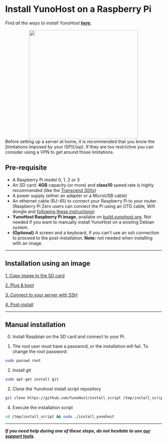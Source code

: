 # Install YunoHost on a Raspberry Pi

*Find all the ways to install YunoHost **[here](/install)**.*

<center>
<img src="https://cdn.shopify.com/s/files/1/0176/3274/products/rpi2b_1024x1024.jpg" width=350>
</center>

<div class="alert alert-info" markdown="1">
Before setting up a server at home, it is recommended that you know the [limitations imposed by your ISP](/isp). If they are too restrictive you can consider using a VPN to get around those limitations.
</div>

## Pre-requisite

- A Raspberry Pi model 0, 1, 2 or 3
- An SD card: **4GB** capacity (or more) and **class10** speed rate is highly recommended (like the [Transcend 300x](http://www.amazon.fr/Transcend-microSDHC-adaptateur-TS32GUSDU1E-Emballage/dp/B00CES44EO))
- A power supply (either an adapter or a MicroUSB cable)
- An ethernet cable (RJ-45) to connect your Raspberry Pi to your router. (Raspberry Pi Zero users can connect the Pi using an OTG cable, Wifi dongle and [following these instructions](https://davidmaitland.me/2015/12/raspberry-pi-zero-headless-setup/))
- **YunoHost Raspberry Pi image**, availabe on [build.yunohost.org](http://build.yunohost.org/). Not needed if you want to manually install YunoHost on a existing Debian system.
- **(Optional)** A screen and a keyboard, if you can't use an ssh connection to proceed to the post-installation. **Note:** not needed when installing with an image.

---

## Installation using an image

<a class="btn btn-lg btn-default" href="/copy_image">1. Copy image to the SD card</a>

<a class="btn btn-lg btn-default" href="/plug_and_boot">2. Plug & boot</a>

<a class="btn btn-lg btn-default" href="/ssh">3. Connect to your server with SSH</a>
<!-- [TODO : Cette partie n'est pas triviale et dois être détaillée comme pour OLinuXino !!] -->

<a class="btn btn-lg btn-default" href="/postinstall">4. Post-install</a>

---

## Manual installation


0. Install Raspbian on the SD card and connect to your Pi.

1. The root user must have a password, or the installation will fail. To change the root password:
```bash
sudo passwd root
```

2. Install git
```bash
sudo apt-get install git
```

2. Clone the Yunohost install script repository
```bash
git clone https://github.com/YunoHost/install_script /tmp/install_script
```

4. Execute the installation script
```bash
cd /tmp/install_script && sudo ./install_yunohost
```

---

***If you need help during one of these steps, do not hesitate to use [our support tools](/support).***
